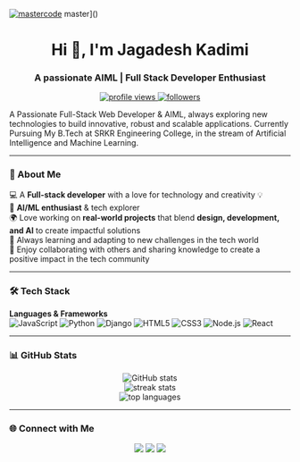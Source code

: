 [![mastercode](https://i.pinimg.com/1200x/80/7a/1a/807a1a2700bd768a03f50c29d29289f8.jpg)](https://github.com/jagadesh-kadimi)
master]()<!-- Profile Header -->
<h1 align="center">Hi 👋, I'm Jagadesh Kadimi</h1>
<h3 align="center">A passionate AIML | Full Stack Developer  Enthusiast</h3>

<!-- Badges -->
<p align="center">
  <a href="https://github.com/jagadesh-kadimi">
    <img src="https://komarev.com/ghpvc/?username=jagadesh-kadimi&label=Profile%20views&color=0e75b6&style=flat" alt="profile views" />
  </a>
  <a href="https://github.com/jagadesh-kadimi?tab=followers">
    <img src="https://img.shields.io/github/followers/jagadesh-kadimi?label=Followers&style=social" alt="followers" />
  </a>
</p>

A Passionate Full-Stack Web Developer & AIML, always exploring new technologies to build innovative, robust and scalable applications. Currently Pursuing My B.Tech at SRKR Engineering College, in the stream of Artificial Intelligence and Machine Learning.

---

### 🚀 About Me
💻 A **Full-stack developer** with a love for technology and creativity 💡  
🤖 **AI/ML enthusiast** & tech explorer  
🌍 Love working on **real-world projects** that blend **design, development, and AI** to create impactful solutions  
🌱 Always learning and adapting to new challenges in the tech world  
🤝 Enjoy collaborating with others and sharing knowledge to create a positive impact in the tech community  

---

### 🛠 Tech Stack
**Languages & Frameworks**  
![JavaScript](https://img.shields.io/badge/JavaScript-323330?style=flat&logo=javascript)
![Python](https://img.shields.io/badge/Python-3776AB?style=flat&logo=python)
![Django](https://img.shields.io/badge/Django-092E20?style=flat&logo=django)
![HTML5](https://img.shields.io/badge/HTML5-E34F26?style=flat&logo=html5)
![CSS3](https://img.shields.io/badge/CSS3-1572B6?style=flat&logo=css3)
![Node.js](https://img.shields.io/badge/Node.js-43853D?style=flat&logo=node.js)
![React](https://img.shields.io/badge/React-20232A?style=flat&logo=react)


---

### 📊 GitHub Stats
<p align="center">
  <img src="https://github-readme-stats.vercel.app/api?username=jagadesh-kadimi&show_icons=true&theme=tokyonight" alt="GitHub stats" />
  <br>
  <img src="https://github-readme-streak-stats.herokuapp.com/?user=jagadesh-kadimi&theme=tokyonight" alt="streak stats" />
  <br>
  <img src="https://github-readme-stats.vercel.app/api/top-langs/?username=jagadesh-kadimi&layout=compact&theme=tokyonight" alt="top languages" />
</p>

---

### 🌐 Connect with Me
<p align="center">
  <a href="https://www.linkedin.com/in/jagadesh-kadimi-32b285278/"><img src="https://img.shields.io/badge/LinkedIn-0077B5?style=flat&logo=linkedin" /></a>
  <a href="mailto:jagadesh.kadimi18@gmail.com"><img src="https://img.shields.io/badge/Email-D14836?style=flat&logo=gmail" /></a>
  <a href="https://github.com/jagadesh-kadimi"><img src="https://img.shields.io/badge/GitHub-181717?style=flat&logo=github" /></a>
</p>
